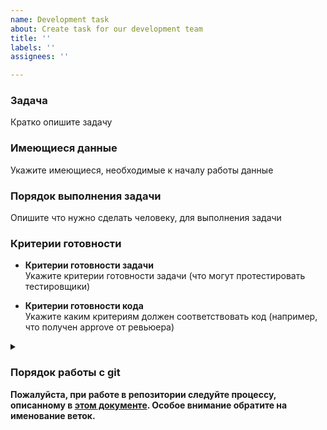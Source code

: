 ```yaml
---
name: Development task
about: Create task for our development team
title: ''
labels: ''
assignees: ''

---
```


### Задача
Кратко опишите задачу

### Имеющиеся данные
Укажите имеющиеся, необходимые к началу работы данные 

### Порядок выполнения задачи
Опишите что нужно сделать человеку, для выполнения задачи

### Критерии готовности
- **Критерии готовности задачи**  
Укажите критерии готовности задачи (что могут протестировать тестировщики)


- **Критерии готовности кода**  
Укажите каким критериям должен соответствовать код (например, что получен approve от ревьюера) 

<details><summary><h3>Порядок работы с git</h3>  

<b>Пожалуйста, при работе в репозитории следуйте процессу, описанному в [этом документе](https://www.notion.so/afisha-06e7b5c3ca0d4fd08631f30f2b42b2fb). Особое внимание обратите на именование веток.</b>
</summary> 

1. В интерфейсе задачи, справа от описания, в графе <em>Assignees</em> нажать на ссылку <em>assign yourself</em>
2. Отбранчеваться (создать ветку) от ветки <b><em>main</em></b>.
3. Выполнить задачу по секции "Порядок выполнения задачи"
4. Создать пуллреквест в ветку <b><em>main</em></b>
5. Запросить код ревью от лида команды
6. Дождаться аппрува от лида команды
7. Смержить пуллреквест в ветку <b><em>main</em></b>
8. Закрыть задачу
    1. Если тестировщик нашел проблемы - поправить их в отдельной ветке (назовите её как указано в [этом документе](https://www.notion.so/afisha-06e7b5c3ca0d4fd08631f30f2b42b2fb)), которую нужно создать от самой свежей версии ветки main
    2. Влить данную ветку в ветку, с которой вы работали изначально
    3. Создать пуллреквест в ветку **<em>main</em>**
    4. Дождаться аппрува от лида команды
9. Принять благодарность от лида команды и всей команды Afisha Peredelano
</details>
